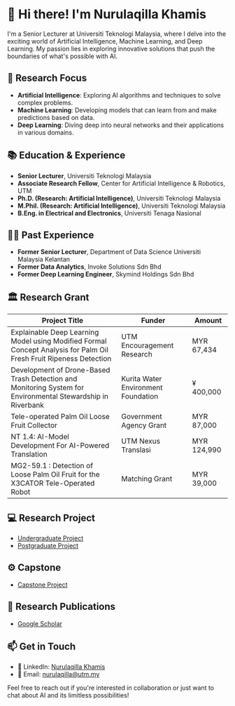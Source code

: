 # 👋 Hi there! I'm Nurulaqilla Khamis

I'm a Senior Lecturer at Universiti Teknologi Malaysia, where I delve into the exciting world of Artificial Intelligence, Machine Learning, and Deep Learning. My passion lies in exploring innovative solutions that push the boundaries of what's possible with AI.

<!-- Your other content -->

## 🌱 Research Focus

- **Artificial Intelligence**: Exploring AI algorithms and techniques to solve complex problems.
- **Machine Learning**: Developing models that can learn from and make predictions based on data.
- **Deep Learning**: Diving deep into neural networks and their applications in various domains.

<!-- Your other content -->

## 📚 Education & Experience

- **Senior Lecturer**, Universiti Teknologi Malaysia
- **Associate Research Fellow**, Center for Artificial Intelligence & Robotics, UTM
- **Ph.D. (Research: Artificial Intelligence)**, Universiti Teknologi Malaysia
- **M.Phil. (Research: Artificial Intelligence)**, Universiti Teknologi Malaysia
- **B.Eng. in Electrical and Electronics**, Universiti Tenaga Nasional

## 👩‍💼 Past Experience

- **Former Senior Lecturer**, Department of Data Science Universiti Malaysia Kelantan
- **Former Data Analytics**, Invoke Solutions Sdn Bhd
- **Former Deep Learning Engineer**, Skymind Holdings Sdn Bhd

## 🏛️ Research Grant

| Project Title | Funder | Amount |
|-------------|-------------|-------------|
| Explainable Deep Learning Model using Modified Formal Concept Analysis for Palm Oil Fresh Fruit Ripeness Detection  | UTM Encouragement Research   | MYR 67,434   |
| Development of Drone-Based Trash Detection and Monitoring System for Environmental Stewardship in Riverbank   | Kurita Water Environment Foundation   | ¥ 400,000   |
| Tele-operated Palm Oil Loose Fruit Collector   | Government Agency Grant  | MYR 87,000  |
| NT 1.4: AI-Model Development For AI-Powered Translation | UTM Nexus Translasi | MYR 124,990 |
| MG2-59.1 : Detection of Loose Palm Oil Fruit for the X3CATOR Tele-Operated Robot | Matching Grant | MYR 39,000 |

## 💻 Research Project

- [Undergraduate Project](https://github.com/aqillakhamis/Undergraduate-Project)
- [Postgraduate Project](https://github.com/aqillakhamis/Postgraduate-Project)

## ⚙️ Capstone

- [Capstone Project]()

## 📖 Research Publications

- [Google Scholar](https://scholar.google.com/citations?user=HMfNRWMAAAAJ&hl=en&oi=ao)

## 📫 Get in Touch

- 🔗 LinkedIn: [Nurulaqilla Khamis](https://my.linkedin.com/in/nurulaqilla-khamis-860b86bb)
- 📧 Email: nurulaqilla@utm.my

Feel free to reach out if you're interested in collaboration or just want to chat about AI and its limitless possibilities!
